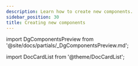 ```yaml
---
description: Learn how to create new components.
sidebar_position: 30
title: Creating new components
---
```


import DgComponentsPreview from '@site/docs/partials/\_DgComponentsPreview.md';

<DgComponentsPreview />

import DocCardList from '@theme/DocCardList';

<DocCardList />
